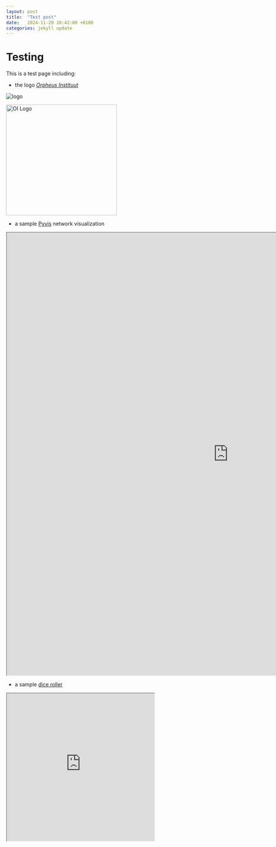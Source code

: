 ```yaml
---
layout: post
title:  "Test post"
date:   2024-11-20 10:42:00 +0100
categories: jekyll update
---
```


# Testing

This is a test page including:

-  the logo  [_Orpheus Instituut_](orpheusinstituut.be)

![logo](https://nicholascorniaorpheus.github.io/decastrophizing-failure-through-playfulness/assets/images/oi_logo_white.png|300)

<img src="https://nicholascorniaorpheus.github.io/decastrophizing-failure-through-playfulness/assets/images/oi_logo_white.png" alt="OI Logo" width="300" height="300">

- a sample [Pyvis](https://pyvis.readthedocs.io/en/latest/index.html) network visualization

<iframe src="https://nicholascorniaorpheus.github.io/decastrophizing-failure-through-playfulness/assets/networks/Alicia.html" height="1200" width="1200" title="Alicia network"></iframe>

- a sample [dice roller](https://gist.github.com/jwygralak67/a7c6844bb175916287c6f780eecca549)

<iframe src="https://nicholascorniaorpheus.github.io/decastrophizing-failure-through-playfulness/assets/roll.html" height="400" width="400" title="Dice Roller"></iframe>

